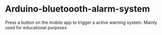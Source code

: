 # Arduino-bluetoooth-alarm-system
Press a button on the mobile app to trigger a active warning system. Mainly used for educational purposes 

